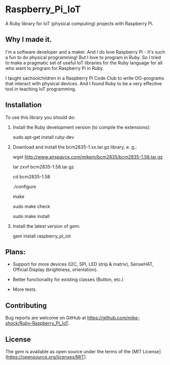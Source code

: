 # Raspberry_Pi_IoT

A Ruby library for IoT (physical computing) projects with Raspberry Pi.

## Why I made it.

I'm a software developer and a maker. And I do love Raspberry Pi - 
it's such a fun to do physical programming! But I love to program in Ruby. 
So I tried to make a pragmatic set of useful IoT libraries for the Ruby language 
for all who want to program for Raspberry Pi in Ruby.

I taught sachoolchildren in a Raspberry Pi Code Club to write OO-programs that
interact with physical devices. And I found Ruby to be a very effective tool
in teaching IoT programming.

## Installation

To use this library you should do:

1. Install the Ruby development version (to compile the extensions):

   sudo apt-get install ruby-dev

2. Download and install the bcm2835-1.xx.tar.gz library, e. g.:

   wget http://www.airspayce.com/mikem/bcm2835/bcm2835-1.58.tar.gz

   tar zxvf bcm2835-1.58.tar.gz

   cd bcm2835-1.58

   ./configure

   make

   sudo make check

   sudo make install

3. Install the latest version of gem:

   gem install raspberry_pi_iot


## Plans:

* Support for more devices (I2C, SPI, LED strip & matrix), SenseHAT, Official Display (brightness, orientation).

* Better functionality for existing classes (Button, etc.)

* More tests.


## Contributing

Bug reports are welcome on GitHub at https://github.com/mike-shock/Ruby-Raspberry_Pi_IoT.


## License

The gem is available as open source under the terms of the [MIT License] (https://opensource.org/licenses/MIT).
